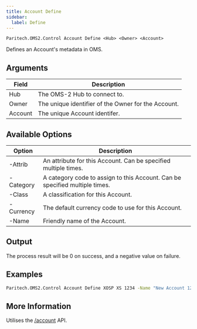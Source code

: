 ```yaml
---
title: Account Define
sidebar:
  label: Define
---
```


`Paritech.OMS2.Control Account Define <Hub> <Owner> <Account>`

Defines an Account's metadata in OMS.

## Arguments

| Field   | Description |
|---------|-------------|
| Hub     | The OMS-2 Hub to connect to. |
| Owner   | The unique identifier of the Owner for the Account. |
| Account | The unique Account identifer. |

## Available Options

| Option                | Description |
|-----------------------|-------------|
| -Attrib <Key> <Value> | An attribute for this Account. Can be specified multiple times. |
| -Category <Category>  | A category code to assign to this Account. Can be specified multiple times. |
| -Class <Class>        | A classification for this Account. |
| -Currency <Comment>   | The default currency code to use for this Account. |
| -Name <Name>          | Friendly name of the Account. |

## Output

The process result will be 0 on success, and a negative value on failure.

## Examples

```sh
Paritech.OMS2.Control Account Define XOSP XS 1234 -Name "New Account 1234" -Class Standard -Currency AUD -Category PRO -Category INT -Attrib VettingMode Limited
```

## More Information

Utilises the [/account](/rest/account/) API.
